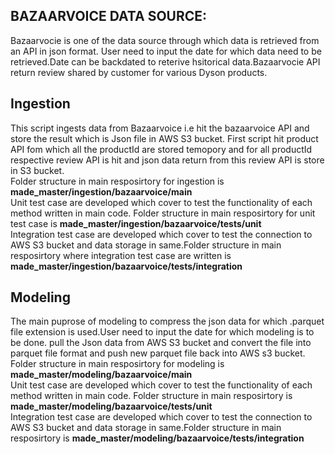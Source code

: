 ## BAZAARVOICE DATA SOURCE:
Bazaarvocie is one of the data source through which data is retrieved from an API in json format. User need to input the date for which data need to be retrieved.Date can be backdated to reterive hsitorical data.Bazaarvocie API return review shared by customer for various Dyson products. 

## Ingestion
This script ingests data from Bazaarvoice i.e hit the bazaarvoice API and store the result which is Json file in AWS S3 bucket.
First script hit product API fom which all the productId are stored temopory and for all productId respective review API is hit and json data return from this review API is store in S3 bucket.<br />
Folder structure in main resposirtory for ingestion is **made_master/ingestion/bazaarvoice/main** <br />
Unit test case are developed which cover to test the functionality of each method written in main code. Folder structure in main resposirtory for unit test case is **made_master/ingestion/bazaarvoice/tests/unit** <br />
Integration test case are developed which cover to test the connection to AWS S3 bucket and data storage in same.Folder structure in main resposirtory where integration test case are written is **made_master/ingestion/bazaarvoice/tests/integration**

## Modeling
The main puprose of modeling to compress the json data for which .parquet file extension is used.User need to input the date for which modeling is to be done.
pull the Json data from AWS S3 bucket and convert the file into parquet file format and push new parquet file back into AWS s3 bucket.
Folder structure in main resposirtory for modeling is **made_master/modeling/bazaarvoice/main** <br />
Unit test case are developed which cover to test the functionality of each method written in main code. Folder structure in main resposirtory is **made_master/modeling/bazaarvoice/tests/unit** <br />
Integration test case are developed which cover to test the connection to AWS S3 bucket and data storage in same.Folder structure in main resposirtory is **made_master/modeling/bazaarvoice/tests/integration**

